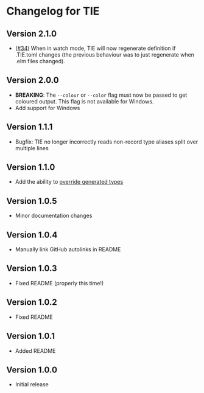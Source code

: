 # Changelog for TIE

## Version 2.1.0

- ([#34](https://github.com/notquiteamonad/tie/issues/34)) When in watch mode,
  TIE will now regenerate definition if .TIE.toml changes
  (the previous behaviour was to just regenerate when .elm files changed).

## Version 2.0.0

- **BREAKING**: The `--colour` or `--color` flag must now be passed to get coloured output. This flag is not available for Windows.
- Add support for Windows

## Version 1.1.1

- Bugfix: TIE no longer incorrectly reads non-record type aliases split over multiple lines

## Version 1.1.0

- Add the ability to [override generated types](https://github.com/notquiteamonad/tie/blob/main/vault/Configuration.md)

## Version 1.0.5

- Minor documentation changes

## Version 1.0.4

- Manually link GitHub autolinks in README

## Version 1.0.3

- Fixed README (properly this time!)

## Version 1.0.2

- Fixed README

## Version 1.0.1

- Added README

## Version 1.0.0

- Initial release
